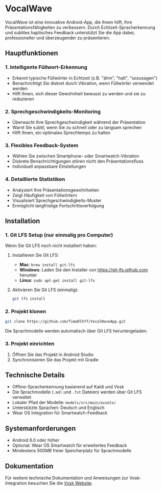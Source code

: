# VocalWave

VocalWave ist eine innovative Android-App, die Ihnen hilft, Ihre Präsentationsfähigkeiten zu verbessern. Durch Echtzeit-Spracherkennung und subtiles haptisches Feedback unterstützt Sie die App dabei, professioneller und überzeugender zu präsentieren.

## Hauptfunktionen

### 1. Intelligente Füllwort-Erkennung
- Erkennt typische Füllwörter in Echtzeit (z.B. "ähm", "halt", "sozusagen")
- Benachrichtigt Sie diskret durch Vibration, wenn Füllwörter verwendet werden
- Hilft Ihnen, sich dieser Gewohnheit bewusst zu werden und sie zu reduzieren

### 2. Sprechgeschwindigkeits-Monitoring
- Überwacht Ihre Sprechgeschwindigkeit während der Präsentation
- Warnt Sie subtil, wenn Sie zu schnell oder zu langsam sprechen
- Hilft Ihnen, ein optimales Sprechtempo zu halten

### 3. Flexibles Feedback-System
- Wählen Sie zwischen Smartphone- oder Smartwatch-Vibration
- Diskrete Benachrichtigungen stören nicht den Präsentationsfluss
- Individuell anpassbare Einstellungen

### 4. Detaillierte Statistiken
- Analysiert Ihre Präsentationsgewohnheiten
- Zeigt Häufigkeit von Füllwörtern
- Visualisiert Sprechgeschwindigkeits-Muster
- Ermöglicht langfristige Fortschrittsverfolgung

## Installation

### 1. Git LFS Setup (nur einmalig pro Computer)
Wenn Sie Git LFS noch nicht installiert haben:

1. Installieren Sie Git LFS:
   - **Mac**: `brew install git-lfs`
   - **Windows**: Laden Sie den Installer von https://git-lfs.github.com herunter
   - **Linux**: `sudo apt-get install git-lfs`

2. Aktivieren Sie Git LFS (einmalig):
   ```bash
   git lfs install
   ```

### 2. Projekt klonen
```bash
git clone https://github.com/TimoDlhff/VocalWaveApp.git
```
Die Sprachmodelle werden automatisch über Git LFS heruntergeladen.

### 3. Projekt einrichten
1. Öffnen Sie das Projekt in Android Studio
2. Synchronisieren Sie das Projekt mit Gradle

## Technische Details

- Offline-Spracherkennung basierend auf Kaldi und Vosk
- Die Sprachmodelle (`.mdl` und `.fst` Dateien) werden über Git LFS verwaltet
- Lokaler Pfad der Modelle: `models/src/main/assets/`
- Unterstützte Sprachen: Deutsch und Englisch
- Wear OS Integration für Smartwatch-Feedback

## Systemanforderungen

- Android 6.0 oder höher
- Optional: Wear OS Smartwatch für erweitertes Feedback
- Mindestens 500MB freier Speicherplatz für Sprachmodelle

## Dokumentation

Für weitere technische Dokumentation und Anweisungen zur Vosk-Integration besuchen Sie die [Vosk Website](https://alphacephei.com/vosk/android).
